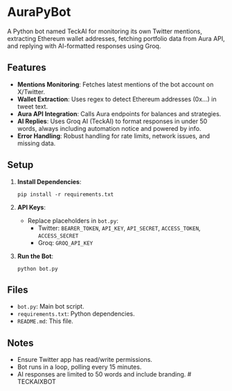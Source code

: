 # AuraPyBot

A Python bot named TeckAI for monitoring its own Twitter mentions, extracting Ethereum wallet addresses, fetching portfolio data from Aura API, and replying with AI-formatted responses using Groq.

## Features

- **Mentions Monitoring**: Fetches latest mentions of the bot account on X/Twitter.
- **Wallet Extraction**: Uses regex to detect Ethereum addresses (0x...) in tweet text.
- **Aura API Integration**: Calls Aura endpoints for balances and strategies.
- **AI Replies**: Uses Groq AI (TeckAI) to format responses in under 50 words, always including automation notice and powered by info.
- **Error Handling**: Robust handling for rate limits, network issues, and missing data.

## Setup

1. **Install Dependencies**:
   ```
   pip install -r requirements.txt
   ```

2. **API Keys**:
   - Replace placeholders in `bot.py`:
     - Twitter: `BEARER_TOKEN`, `API_KEY`, `API_SECRET`, `ACCESS_TOKEN`, `ACCESS_SECRET`
     - Groq: `GROQ_API_KEY`

3. **Run the Bot**:
   ```
   python bot.py
   ```

## Files

- `bot.py`: Main bot script.
- `requirements.txt`: Python dependencies.
- `README.md`: This file.

## Notes

- Ensure Twitter app has read/write permissions.
- Bot runs in a loop, polling every 15 minutes.
- AI responses are limited to 50 words and include branding.
#   T E C K A I X B O T  
 